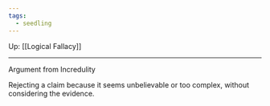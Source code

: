 ```yaml
---
tags:
  - seedling
---
```


Up: [[Logical Fallacy]]

---

Argument from Incredulity

Rejecting a claim because it seems unbelievable or too complex, without considering the evidence.